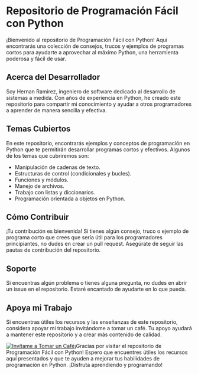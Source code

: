 # Repositorio de Programación Fácil con Python

¡Bienvenido al repositorio de Programación Fácil con Python! Aquí encontrarás una colección de consejos, trucos y ejemplos de programas cortos para ayudarte a aprovechar al máximo Python, una herramienta poderosa y fácil de usar.

## Acerca del Desarrollador

Soy Hernan Ramirez, ingeniero de software dedicado al desarrollo de sistemas a medida. Con años de experiencia en Python, he creado este repositorio para compartir mi conocimiento y ayudar a otros programadores a aprender de manera sencilla y efectiva.

## Temas Cubiertos

En este repositorio, encontrarás ejemplos y conceptos de programación en Python que te permitirán desarrollar programas cortos y efectivos. Algunos de los temas que cubriremos son:

- Manipulación de cadenas de texto.
- Estructuras de control (condicionales y bucles).
- Funciones y módulos.
- Manejo de archivos.
- Trabajo con listas y diccionarios.
- Programación orientada a objetos en Python.

## Cómo Contribuir

¡Tu contribución es bienvenida! Si tienes algún consejo, truco o ejemplo de programa corto que crees que sería útil para los programadores principiantes, no dudes en crear un pull request. Asegúrate de seguir las pautas de contribución del repositorio.

## Soporte

Si encuentras algún problema o tienes alguna pregunta, no dudes en abrir un issue en el repositorio. Estaré encantado de ayudarte en lo que pueda.

## Apoya mi Trabajo

Si encuentras útiles los recursos y las enseñanzas de este repositorio, considera apoyar mi trabajo invitándome a tomar un café. Tu apoyo ayudará a mantener este repositorio y a crear más contenido de calidad.

[![Invítame a Tomar un Café]()](https://www.buymeacoffee.com/hernanramirez)¡Gracias por visitar el repositorio de Programación Fácil con Python! Espero que encuentres útiles los recursos aquí presentados y que te ayuden a mejorar tus habilidades de programación en Python. ¡Disfruta aprendiendo y programando!